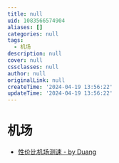 ```yaml
---
title: null
uid: 1083566574904
aliases: []
categories: null
tags:
  - 机场
description: null
cover: null
cssclasses: null
author: null
originalLink: null
createTime: '2024-04-19 13:56:22'
updateTime: '2024-04-19 13:56:22'
---
```


# 机场

- [性价比机场测速 - by Duang](https://duangks.com/)
